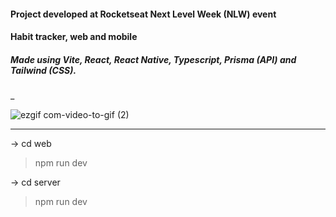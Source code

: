 #### Project developed at Rocketseat Next Level Week (NLW) event 

#### Habit tracker, web and mobile

##### Made using Vite, React, React Native, Typescript, Prisma (API) and Tailwind (CSS).

_

![ezgif com-video-to-gif (2)](https://user-images.githubusercontent.com/101182223/224084726-beba4256-c9d8-4d19-be2a-f14c558d2fac.gif)

----
-> cd web
> npm run dev 

-> cd server
> npm run dev 
